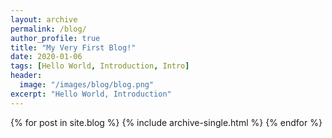 ```yaml
---
layout: archive
permalink: /blog/
author_profile: true
title: "My Very First Blog!"
date: 2020-01-06
tags: [Hello World, Introduction, Intro]
header:
  image: "/images/blog/blog.png"
excerpt: "Hello World, Introduction"
---
```


{% for post in site.blog %}
    {% include archive-single.html %}
{% endfor %}
